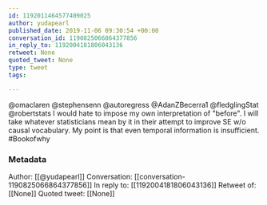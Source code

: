 ```yaml
---
id: 1192011464577409025
author: yudapearl
published_date: 2019-11-06 09:30:54 +00:00
conversation_id: 1190825066864377856
in_reply_to: 1192004181806043136
retweet: None
quoted_tweet: None
type: tweet
tags:

---
```


@omaclaren @stephensenn @autoregress @AdanZBecerra1 @fledglingStat @robertstats I would hate to impose my own interpretation of "before". I will take whatever statisticians mean by it in their attempt to improve SE w/o causal vocabulary. My point is that even temporal information is insufficient. #Bookofwhy

### Metadata

Author: [[@yudapearl]]
Conversation: [[conversation-1190825066864377856]]
In reply to: [[1192004181806043136]]
Retweet of: [[None]]
Quoted tweet: [[None]]
